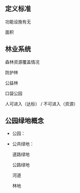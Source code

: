 
## 定义标准

功能设施有无

面积

## 林业系统

森林资源覆盖情况

防护林

公益林

口袋公园

  人可进入（达标）
/  不可进入（资源）

## 公园绿地概念

* 公园：


* 公共绿地：

  道路绿地

  公路绿地
  
  河道
  
  林地
